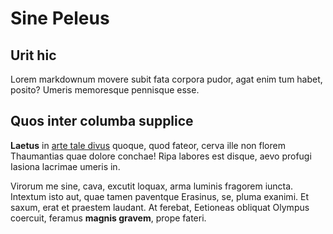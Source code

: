 # Sine Peleus

## Urit hic

Lorem markdownum movere subit fata corpora pudor, agat enim tum habet, posito?
Umeris memoresque pennisque esse.

## Quos inter columba supplice

**Laetus** in [arte tale divus](http://timeamvota.io/dat-vix) quoque, quod
fateor, cerva ille non florem Thaumantias quae dolore conchae! Ripa labores est
disque, aevo profugi Iasiona lacrimae umeris in.

Virorum me sine, cava, excutit loquax, arma luminis fragorem iuncta. Intextum
isto aut, quae tamen paventque Erasinus, se, pluma exanimi. Et saxum, erat et
praestem laudant. At ferebat, Eetioneas obliquat Olympus coercuit, feramus
**magnis gravem**, prope fateri.